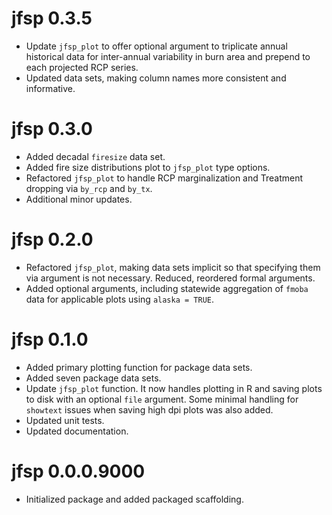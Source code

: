 # jfsp 0.3.5

* Update `jfsp_plot` to offer optional argument to triplicate annual historical data for inter-annual variability in burn area and prepend to each projected RCP series.
* Updated data sets, making column names more consistent and informative.

# jfsp 0.3.0

* Added decadal `firesize` data set.
* Added fire size distributions plot to `jfsp_plot` type options.
* Refactored `jfsp_plot` to handle RCP marginalization and Treatment dropping via `by_rcp` and `by_tx`.
* Additional minor updates.

# jfsp 0.2.0

* Refactored `jfsp_plot`, making data sets implicit so that specifying them via argument is not necessary. Reduced, reordered formal arguments.
* Added optional arguments, including statewide aggregation of `fmoba` data for applicable plots using `alaska = TRUE`.

# jfsp 0.1.0

* Added primary plotting function for package data sets.
* Added seven package data sets.
* Update `jfsp_plot` function. It now handles plotting in R and saving plots to disk with an optional `file` argument. Some minimal handling for `showtext` issues when saving high dpi plots was also added.
* Updated unit tests.
* Updated documentation.

# jfsp 0.0.0.9000

* Initialized package and added packaged scaffolding.
